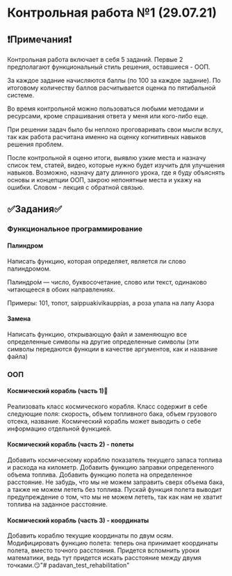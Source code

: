 # Контрольная работа №1 (29.07.21)

## ❗Примечания❗
Контрольная работа включает в себя 5 заданий. Первые 2 предполагают функциональный стиль решения, оставшиеся - ООП.

За каждое задание начисляются баллы (по 100 за каждое задание). По итоговому количеству баллов расчитывается оценка по пятибальной системе.

Во время контрольной можно пользоваться любыми методами и ресурсами, кроме спрашивания ответа у меня или кого-либо еще.

При решении задач было бы неплохо проговаривать свои мысли вслух, так как работа расчитана именно на оценку когнитивных навыков решения проблем.

После контрольной я оценю итоги, выявлю узкие места и назначу список тем, статей, видео, которые нужно будет изучить для улучшения навыков. Возможно, назначу дату длинного урока, где я буду объяснять основы и концепции ООП, закрою непонятные места и укажу на ошибки. Словом - лекция с обратной связью.

## ✅Задания✅
### Функциональное программирование
#### Палиндром
Написать функцию, которая определяет, является ли слово палиндромом. 

Палиндро́м — число, буквосочетание, слово или текст, одинаково читающееся в обоих направлениях. 

Примеры: 101, топот, saippuakivikauppias, а роза упала на лапу Азора

#### Замена
Написать функцию, открывающую файл и заменяющую все определенные символы на другие определенные символы (эти символы передаются функции в качестве аргументов, как и название файла)

### ООП
#### Космический корабль (часть 1)🚀
Реализовать класс космического корабля. Класс содержит в себе следующие поля: скорость, объем топливного бака, объем грузового отсека, название. Космический корабль может выводить о себе информацию отдельной функцией.
#### Космический корабль (часть 2) - полеты
Добавить космическому кораблю показатель текущего запаса топлива и расхода на километр. Добавить функцию заправки определенного объема топлива. Добавить функцию полета на определенное расстояние. Не забудь, что мы не можем заправить сверх объема бака, а также не можем лететь без топлива. Пускай функция полета выводит предупреждение о том, что мы не можем лететь, так как нам не хватит топлива на заданное расстояние.
#### Космический корабль (часть 3) - координаты
Добавить кораблю текущие координаты по двум осям. Модифицировать функцию полета: теперь она принимает координаты полета, вместо точного расстояния. Придется вспомнить уроки математики, ведь тут придется искать расстояние между двумя точками.😏"# padavan_test_rehabilitation" 
